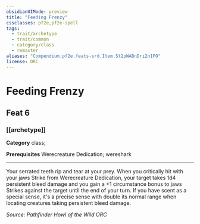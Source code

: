 ```yaml
---
obsidianUIMode: preview
title: "Feeding Frenzy"
cssclasses: pf2e,pf2e-spell
tags:
  - trait/archetype
  - trait/common
  - category/class
  - remaster
aliases: "Compendium.pf2e.feats-srd.Item.St2pWABnDri2n1FO"
license: ORC
---
```

# Feeding Frenzy
## Feat 6
### [[archetype]]

**Category** class; 



**Prerequisites** Werecreature Dedication; wereshark
* * *
Your serrated teeth rip and tear at your prey. When you critically hit with your jaws Strike from Werecreature Dedication, your target takes 1d4 persistent bleed damage and you gain a +1 circumstance bonus to jaws Strikes against the target until the end of your turn. If you have scent as a special sense, it's a precise sense with double its normal range when locating creatures taking persistent bleed damage.

*Source: Pathfinder Howl of the Wild*
*ORC*